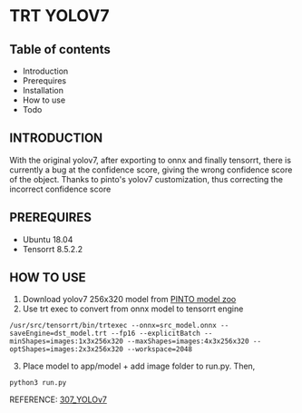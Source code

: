 # TRT YOLOV7
## Table of contents
- Introduction
- Prerequires
- Installation 
- How to use 
- Todo


## INTRODUCTION
With the original yolov7, after exporting to onnx and finally tensorrt, there is currently a bug at the confidence score, giving the wrong confidence score of the object. Thanks to pinto's yolov7 customization, thus correcting the incorrect confidence score


## PREREQUIRES
- Ubuntu 18.04
- Tensorrt 8.5.2.2


## HOW TO USE
1. Download yolov7 256x320 model from [PINTO model zoo](https://github.com/PINTO0309/PINTO_model_zoo/tree/main/307_YOLOv7)
2. Use trt exec to convert from onnx model to tensorrt engine
```
/usr/src/tensorrt/bin/trtexec --onnx=src_model.onnx --saveEngine=dst_model.trt --fp16 --explicitBatch --minShapes=images:1x3x256x320 --maxShapes=images:4x3x256x320 --optShapes=images:2x3x256x320 --workspace=2048
```
3. Place model to app/model + add image folder to run.py. Then,
```
python3 run.py
```

REFERENCE:
[307_YOLOv7](https://github.com/PINTO0309/PINTO_model_zoo/tree/main/307_YOLOv7/demo)
